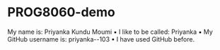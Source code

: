 # PROG8060-demo


My name is: Priyanka Kundu Moumi
▪ I like to be called: Priyanka
▪ My GitHub username is: priyanka--103
▪ I have used GitHub before.

